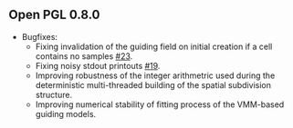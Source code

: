 ## Open PGL 0.8.0

- Bugfixes:
    - Fixing invalidation of the guiding field on initial creation if a cell contains no samples [#23](https://github.com/RenderKit/openpgl/issues/23).
    - Fixing noisy stdout printouts [#19](https://github.com/RenderKit/openpgl/issues/19).
    - Improving robustness of the integer arithmetric used during the deterministic multi-threaded building of the spatial subdivision structure.
    - Improving numerical stability of fitting process of the VMM-based guiding models.
